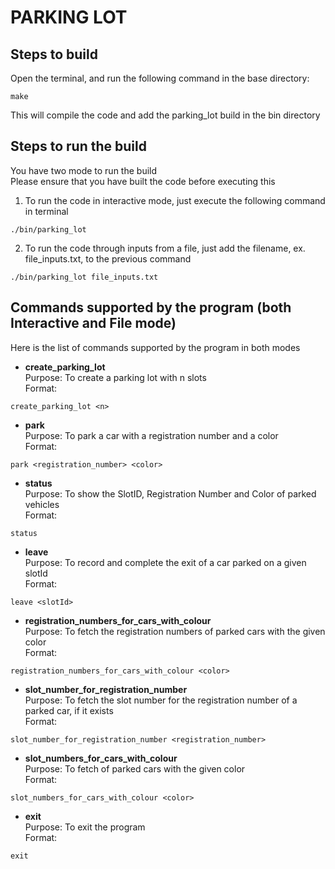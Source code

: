 # PARKING LOT

## Steps to build
Open the terminal, and run the following command in the base directory:
```
make
```
This will compile the code and add the parking_lot build in the bin directory

## Steps to run the build
You have two mode to run the build  
Please ensure that you have built the code before executing this

1. To run the code in interactive mode, just execute the following command in terminal
```
./bin/parking_lot
```
2. To run the code through inputs from a file, just add the filename, ex. file_inputs.txt, to the previous command
```
./bin/parking_lot file_inputs.txt
```

## Commands supported by the program (both Interactive and File mode)
Here is the list of commands supported by the program in both modes
* **create_parking_lot**  
Purpose: To create a parking lot with n slots  
Format:
```
create_parking_lot <n>
```
* **park**  
Purpose: To park a car with a registration number and a color  
Format:
```
park <registration_number> <color>
```
* **status**  
Purpose: To show the SlotID, Registration Number and Color of parked vehicles    
Format:
```
status
```
* **leave**  
Purpose: To record and complete the exit of a car parked on a given slotId   
Format:
```
leave <slotId>
```
* **registration_numbers_for_cars_with_colour**  
Purpose: To fetch the registration numbers of parked cars with the given color   
Format:
```
registration_numbers_for_cars_with_colour <color>
```
* **slot_number_for_registration_number**  
Purpose: To fetch the slot number for the registration number of a parked car, if it exists  
Format:
```
slot_number_for_registration_number <registration_number>
```
* **slot_numbers_for_cars_with_colour**  
Purpose: To fetch of parked cars with the given color  
Format:
```
slot_numbers_for_cars_with_colour <color>
```
* **exit**  
Purpose: To exit the program  
Format:
```
exit
```
